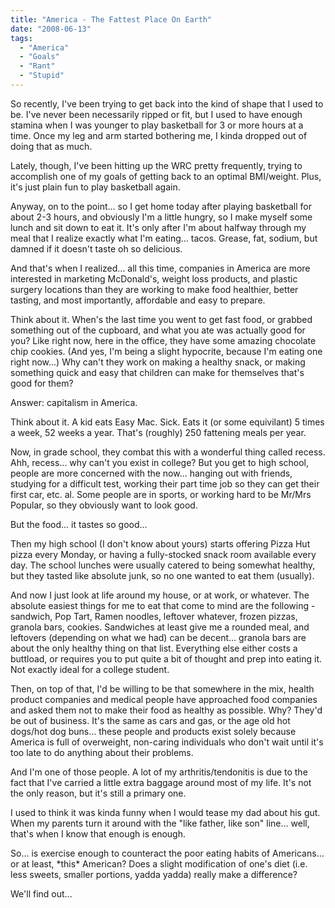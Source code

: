 ```yaml
---
title: "America - The Fattest Place On Earth"
date: "2008-06-13"
tags:
  - "America"
  - "Goals"
  - "Rant"
  - "Stupid"
---
```


So recently, I've been trying to get back into the kind of shape that I used to be. I've never been necessarily ripped or fit, but I used to have enough stamina when I was younger to play basketball for 3 or more hours at a time. Once my leg and arm started bothering me, I kinda dropped out of doing that as much.  
  
Lately, though, I've been hitting up the WRC pretty frequently, trying to accomplish one of my goals of getting back to an optimal BMI/weight. Plus, it's just plain fun to play basketball again.  
  
Anyway, on to the point... so I get home today after playing basketball for about 2-3 hours, and obviously I'm a little hungry, so I make myself some lunch and sit down to eat it. It's only after I'm about halfway through my meal that I realize exactly what I'm eating... tacos. Grease, fat, sodium, but damned if it doesn't taste oh so delicious.  
  
And that's when I realized... all this time, companies in America are more interested in marketing McDonald's, weight loss products, and plastic surgery locations than they are working to make food healthier, better tasting, and most importantly, affordable and easy to prepare.  
  
Think about it. When's the last time you went to get fast food, or grabbed something out of the cupboard, and what you ate was actually good for you? Like right now, here in the office, they have some amazing chocolate chip cookies. (And yes, I'm being a slight hypocrite, because I'm eating one right now...) Why can't they work on making a healthy snack, or making something quick and easy that children can make for themselves that's good for them?  
  
Answer: capitalism in America.  
  
Think about it. A kid eats Easy Mac. Sick. Eats it (or some equivilant) 5 times a week, 52 weeks a year. That's (roughly) 250 fattening meals per year.  
  
Now, in grade school, they combat this with a wonderful thing called recess. Ahh, recess... why can't you exist in college? But you get to high school, people are more concerned with the now... hanging out with friends, studying for a difficult test, working their part time job so they can get their first car, etc. al. Some people are in sports, or working hard to be Mr/Mrs Popular, so they obviously want to look good.  
  
But the food... it tastes so good...  
  
Then my high school (I don't know about yours) starts offering Pizza Hut pizza every Monday, or having a fully-stocked snack room available every day. The school lunches were usually catered to being somewhat healthy, but they tasted like absolute junk, so no one wanted to eat them (usually).  
  
And now I just look at life around my house, or at work, or whatever. The absolute easiest things for me to eat that come to mind are the following - sandwich, Pop Tart, Ramen noodles, leftover whatever, frozen pizzas, granola bars, cookies. Sandwiches at least give me a rounded meal, and leftovers (depending on what we had) can be decent... granola bars are about the only healthy thing on that list. Everything else either costs a buttload, or requires you to put quite a bit of thought and prep into eating it. Not exactly ideal for a college student.  
  
Then, on top of that, I'd be willing to be that somewhere in the mix, health product companies and medical people have approached food companies and asked them not to make their food as healthy as possible. Why? They'd be out of business. It's the same as cars and gas, or the age old hot dogs/hot dog buns... these people and products exist solely because America is full of overweight, non-caring individuals who don't wait until it's too late to do anything about their problems.  
  
And I'm one of those people. A lot of my arthritis/tendonitis is due to the fact that I've carried a little extra baggage around most of my life. It's not the only reason, but it's still a primary one.  
  
I used to think it was kinda funny when I would tease my dad about his gut. When my parents turn it around with the "like father, like son" line... well, that's when I know that enough is enough.  
  
So... is exercise enough to counteract the poor eating habits of Americans... or at least, \*this\* American? Does a slight modification of one's diet (i.e. less sweets, smaller portions, yadda yadda) really make a difference?  
  
We'll find out...  
  